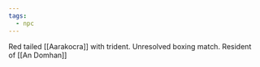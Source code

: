 ```yaml
---
tags:
  - npc
---
```

Red tailed [[Aarakocra]] with trident. Unresolved boxing match.
Resident of [[An Domhan]] 